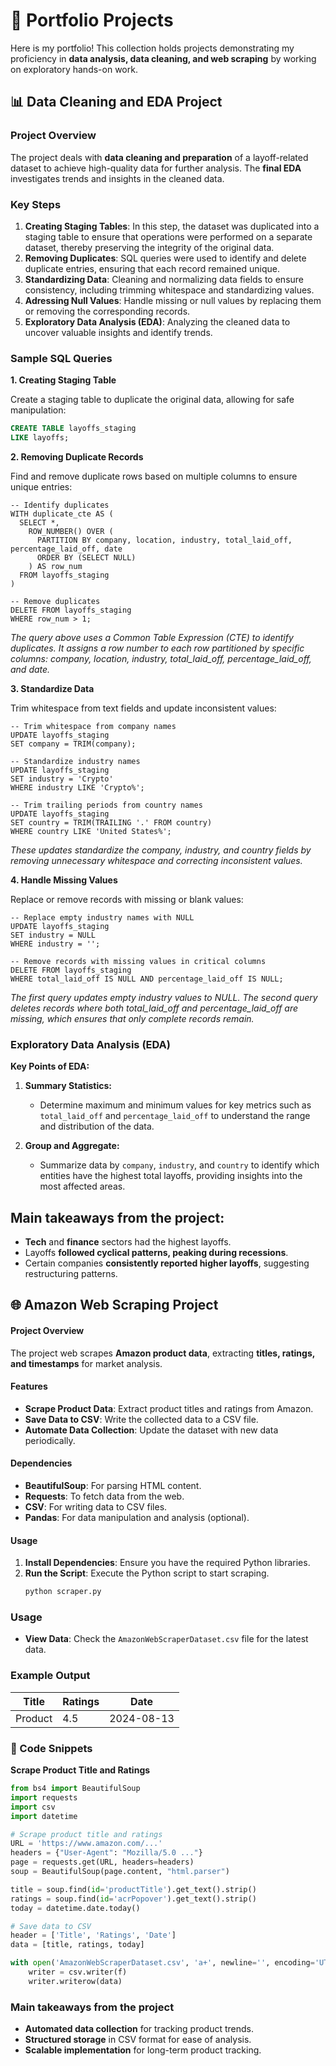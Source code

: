 # 📂 Portfolio Projects

Here is my portfolio! This collection holds projects demonstrating my proficiency in **data analysis, data cleaning, and web scraping** by working on exploratory hands-on work.

## 📊 Data Cleaning and EDA Project

###  Project Overview

The project deals with **data cleaning and preparation** of a layoff-related dataset to achieve high-quality data for further analysis. The **final EDA** investigates trends and insights in the cleaned data.

### Key Steps

1. **Creating Staging Tables**: In this step, the dataset was duplicated into a staging table to ensure that operations were performed on a separate dataset, thereby preserving the integrity of the original data.
2. **Removing Duplicates**: SQL queries were used to identify and delete duplicate entries, ensuring that each record remained unique.
3. **Standardizing Data**: Cleaning and normalizing data fields to ensure consistency, including trimming whitespace and standardizing values.
4. **Adressing Null Values**: Handle missing or null values by replacing them or removing the corresponding records.
5. **Exploratory Data Analysis (EDA)**: Analyzing the cleaned data to uncover valuable insights and identify trends.

### Sample SQL Queries

**1. Creating Staging Table**

Create a staging table to duplicate the original data, allowing for safe manipulation:

```sql
CREATE TABLE layoffs_staging
LIKE layoffs;
```

**2. Removing Duplicate Records**

Find and remove duplicate rows based on multiple columns to ensure unique entries:

```
-- Identify duplicates
WITH duplicate_cte AS (
  SELECT *,
    ROW_NUMBER() OVER (
      PARTITION BY company, location, industry, total_laid_off, percentage_laid_off, date
      ORDER BY (SELECT NULL)
    ) AS row_num
  FROM layoffs_staging
)

-- Remove duplicates
DELETE FROM layoffs_staging
WHERE row_num > 1; 
```

*The query above uses a Common Table Expression (CTE) to identify duplicates.
It assigns a row number to each row partitioned by specific columns: company, location, industry, total_laid_off, percentage_laid_off, and date.*


**3. Standardize Data**

Trim whitespace from text fields and update inconsistent values:

```
-- Trim whitespace from company names
UPDATE layoffs_staging
SET company = TRIM(company);

-- Standardize industry names
UPDATE layoffs_staging
SET industry = 'Crypto'
WHERE industry LIKE 'Crypto%';

-- Trim trailing periods from country names
UPDATE layoffs_staging
SET country = TRIM(TRAILING '.' FROM country)
WHERE country LIKE 'United States%';
```
 *These updates standardize the company, industry, and country fields by removing unnecessary whitespace and correcting inconsistent values.*

**4. Handle Missing Values**

Replace or remove records with missing or blank values:

```
-- Replace empty industry names with NULL
UPDATE layoffs_staging
SET industry = NULL
WHERE industry = '';

-- Remove records with missing values in critical columns
DELETE FROM layoffs_staging
WHERE total_laid_off IS NULL AND percentage_laid_off IS NULL;

```
*The first query updates empty industry values to NULL. The second query deletes records where both total_laid_off and percentage_laid_off are missing, which ensures that only complete records remain.*
``` ```


### Exploratory Data Analysis (EDA)

**Key Points of EDA:**

1. **Summary Statistics:**
   - Determine maximum and minimum values for key metrics such as `total_laid_off` and `percentage_laid_off` to understand the range and distribution of the data.

2. **Group and Aggregate:**
   - Summarize data by `company`, `industry`, and `country` to identify which entities have the highest total layoffs, providing insights into the most affected areas.

## **Main takeaways from the project:**
  - **Tech** and **finance** sectors had the highest layoffs.
- Layoffs **followed cyclical patterns, peaking during recessions**.
- Certain companies **consistently reported higher layoffs**, suggesting restructuring patterns.



## 🌐 Amazon Web Scraping Project

#### Project Overview

The project web scrapes **Amazon product data**, extracting **titles, ratings, and timestamps** for market analysis.

#### Features

- **Scrape Product Data**: Extract product titles and ratings from Amazon.
- **Save Data to CSV**: Write the collected data to a CSV file.
- **Automate Data Collection**: Update the dataset with new data periodically.

#### Dependencies

- **BeautifulSoup**: For parsing HTML content.
- **Requests**: To fetch data from the web.
- **CSV**: For writing data to CSV files.
- **Pandas**: For data manipulation and analysis (optional).

#### Usage

1. **Install Dependencies**: Ensure you have the required Python libraries.
2. **Run the Script**: Execute the Python script to start scraping.
   ```bash
   python scraper.py
### Usage

- **View Data**: Check the `AmazonWebScraperDataset.csv` file for the latest data.

### Example Output

| Title         | Ratings | Date       |
|---------------|---------|------------|
| Product    | 4.5     | 2024-08-13 |

### 🧩 Code Snippets

**Scrape Product Title and Ratings**

```python
from bs4 import BeautifulSoup
import requests
import csv
import datetime

# Scrape product title and ratings
URL = 'https://www.amazon.com/...'
headers = {"User-Agent": "Mozilla/5.0 ..."}
page = requests.get(URL, headers=headers)
soup = BeautifulSoup(page.content, "html.parser")

title = soup.find(id='productTitle').get_text().strip()
ratings = soup.find(id='acrPopover').get_text().strip()
today = datetime.date.today()

# Save data to CSV
header = ['Title', 'Ratings', 'Date']
data = [title, ratings, today]

with open('AmazonWebScraperDataset.csv', 'a+', newline='', encoding='UTF8') as f:
    writer = csv.writer(f)
    writer.writerow(data)
```
###  Main takeaways from the project
- **Automated data collection** for tracking product trends.
- **Structured storage** in CSV format for ease of analysis.
- **Scalable implementation** for long-term product tracking.

